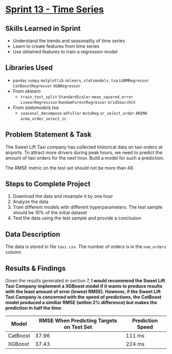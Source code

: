 
# [Sprint 13 - Time Series](https://github.com/brandon-levan/TripleTen-Data-Science-Projects/blob/main/Sprint%2013%20-%20Time%20Series/Sprint_13_Project.ipynb)

## Skills Learned in Sprint 
- Understand the trends and seasonality of time series
- Learn to create features from time series
- Use obtained features to train a regression model

## Libraries Used
- `pandas` `numpy` `matplotlib` `sklearn`, `statsmodels.tsa` `LGBMRegressor` `CatBoostRegressor` `XGBRegressor`
- *From sklearn*
   - `train_test_split` `StandardScaler` `mean_squared_error` `LinearRegression` `RandomForestRegressor` `GridSearchCV`
- *From statsmodels.tsa*
   - `seasonal_decompose` `adfuller` `AutoReg` `ar_select_order` `ARIMA` `arma_order_select_ic`

## Problem Statement & Task

The Sweet Lift Taxi company has collected historical data on taxi orders at airports. To attract more drivers during peak hours, we need to predict the amount of taxi orders for the next hour. Build a model for such a prediction.

The RMSE metric on the test set should not be more than 48.
 
## Steps to Complete Project
1. Download the data and resample it by one hour
2. Analyze the data
3. Train different models with different hyperparameters. The test sample should be 10% of the initial dataset
4. Test the data using the test sample and provide a conclusion
   
## Data Description

The data is stored in file `taxi.csv`. The number of orders is in the `num_orders` column.
  
## Results & Findings
Given the results generated in section 7, **I would recommend the Sweet Lift Taxi Company implement a XGBoost model if it wants to produce results with the least amount of error (lowest RMSE). However, if the Sweet Lift Taxi Company is concerned with the speed of predictions, the CatBoost model produced a similiar RMSE (within 2% difference) but makes the prediction in half the time.**

| Model    | RMSE When Predicting Targets on Test Set | Prediction Speed |
|----------|------------------------------------------|------------------|
| CatBoost | 37.96                                    | 111 ms           |
| XGBoost  | 37.43                                    | 224 ms           |
